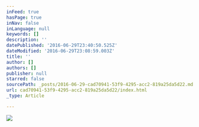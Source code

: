 ```yaml
---
inFeed: true
hasPage: true
inNav: false
inLanguage: null
keywords: []
description: ''
datePublished: '2016-06-29T23:40:50.525Z'
dateModified: '2016-06-29T23:08:59.003Z'
title: ''
author: []
authors: []
publisher: null
starred: false
sourcePath: _posts/2016-06-29-cad70941-53f9-4295-acc2-819a25da5d22.md
url: cad70941-53f9-4295-acc2-819a25da5d22/index.html
_type: Article

---
```

![](https://the-grid-user-content.s3-us-west-2.amazonaws.com/89432046-a14f-4336-baed-494c0c5ece94.jpg)